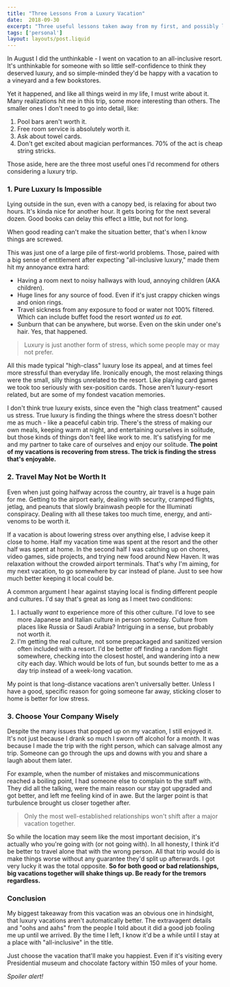 ```yaml
---
title: "Three Lessons From a Luxury Vacation"
date:  2018-09-30
excerpt: "Three useful lessons taken away from my first, and possibly last, actual luxury vacation"
tags: ['personal']
layout: layouts/post.liquid
---
```


In August I did the unthinkable - I went on vacation to an all-inclusive resort. It's unthinkable for someone with so little self-confidence to think they deserved luxury, and so simple-minded they'd be happy with a vacation to a vineyard and a few bookstores.

Yet it happened, and like all things weird in my life, I must write about it. Many realizations hit me in this trip, some more interesting than others. The smaller ones I don't need to go into detail, like:

1. Pool bars aren't worth it.
2. Free room service is absolutely worth it.
3. Ask about towel cards.
4. Don't get excited about magician performances. 70% of the act is cheap string stricks.

Those aside, here are the three most useful ones I'd recommend for others considering a luxury trip.

### 1. Pure Luxury Is Impossible

Lying outside in the sun, even with a canopy bed, is relaxing for about two hours. It's kinda nice for another hour. It gets boring for the next several dozen. Good books can delay this effect a little, but not for long.

When good reading can't make the situation better, that's when I know things are screwed.

This was just one of a large pile of first-world problems. Those, paired with a big sense of entitlement after expecting "all-inclusive luxury," made them hit my annoyance extra hard:

* Having a room next to noisy hallways with loud, annoying children (AKA children).
* Huge lines for any source of food. Even if it's just crappy chicken wings and onion rings.
* Travel sickness from any exposure to food or water not 100% filtered. Which can include buffet food the resort _wanted us to eat._
* Sunburn that can be anywhere, but worse. Even on the skin under one's hair. Yes, that happened.

> Luxury is just another form of stress, which some people may or may not prefer.

All this made typical "high-class" luxury lose its appeal, and at times feel more stressful than everyday life. Ironically enough, the most relaxing things were the small, silly things unrelated to the resort. Like playing card games we took too seriously with sex-position cards. Those aren't luxury-resort related, but are some of my fondest vacation memories.

I don't think true luxury exists, since even the "high class treatment" caused us stress. True luxury is finding the things where the stress doesn't bother me as much - like a peaceful cabin trip. There's the stress of making our own meals, keeping warm at night, and entertaining ourselves in solitude, but those kinds of things don't feel like work to me. It's satisfying for me and my partner to take care of ourselves and enjoy our solitude. **The point of my vacations is recovering from stress. The trick is finding the stress that's enjoyable.**

### 2. Travel May Not be Worth It

Even when just going halfway across the country, air travel is a huge pain for me. Getting to the airport early, dealing with security, cramped flights, jetlag, and peanuts that slowly brainwash people for the Illuminati conspiracy. Dealing with all these takes too much time, energy, and anti-venoms to be worth it.

If a vacation is about lowering stress over anything else, I advise keep it close to home. Half my vacation time was spent at the resort and the other half was spent at home. In the second half I was catching up on chores, video games, side projects, and trying new food around New Haven. It was relaxation without the crowded airport terminals. That's why I'm aiming, for my next vacation, to go somewhere by car instead of plane. Just to see how much better keeping it local could be.

A common argument I hear against staying local is finding different people and cultures. I'd say that's great as long as I meet two conditions:

1. I actually _want_ to experience more of this other culture. I'd love to see more Japanese and Italian culture in person someday. Culture from places like Russia or Saudi Arabia? Intriguing in a sense, but probably not worth it.
2. I'm getting the real culture, not some prepackaged and sanitized version often included with a resort. I'd be better off finding a random flight somewhere, checking into the closest hostel, and wandering into a new city each day. Which would be lots of fun, but sounds better to me as a day trip instead of a week-long vacation.

My point is that long-distance vacations aren't universally better. Unless I have a good, specific reason for going someone far away, sticking closer to home is better for low stress.

### 3. Choose Your Company Wisely

Despite the many issues that popped up on my vacation, I still enjoyed it. It's not just because I drank so much I sworn off alcohol for a month. It was because I made the trip with the right person, which can salvage almost any trip. Someone can go through the ups and downs with you and share a laugh about them later.

For example, when the number of mistakes and miscommunications reached a boiling point, I had someone else to complain to the staff with. They did all the talking, were the main reason our stay got upgraded and got better, and left me feeling kind of in awe. But the larger point is that turbulence brought us closer together after.

> Only the most well-established relationships won't shift after a major vacation together.

So while the location may seem like the most important decision, it's actually who you're going with (or not going with). In all honesty, I think it'd be better to travel alone that with the wrong person. All that trip would do is make things worse without any guarantee they'd split up afterwards. I got very lucky it was the total opposite. **So for both good or bad relationships, big vacations together will shake things up. Be ready for the tremors regardless.**

### Conclusion

My biggest takeaway from this vacation was an obvious one in hindsight, that luxury vacations aren't automatically better. The extravagent details and "oohs and aahs" from the people I told about it did a good job fooling me up until we arrived. By the time I left, I know it'd be a while until I stay at a place with "all-inclusive" in the title.

Just choose the vacation that'll make you happiest. Even if it's visiting every Presidential museum and chocolate factory within 150 miles of your home.

_Spoiler alert!_
